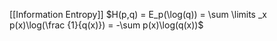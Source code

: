 [[Information Entropy]]
$H(p,q) = E_p(\log(q)) = \sum \limits _x p(x)\log(\frac {1}{q(x)}) = -\sum p(x)\log(q(x))$


